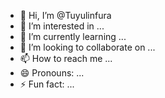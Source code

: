- 👋 Hi, I’m @Tuyulinfura
- 👀 I’m interested in ...
- 🌱 I’m currently learning ...
- 💞️ I’m looking to collaborate on ...
- 📫 How to reach me ...
- 😄 Pronouns: ...
- ⚡ Fun fact: ...

<!---
Tuyulinfura/Tuyulinfura is a ✨ special ✨ repository because its `README.md` (this file) appears on your GitHub profile.
You can click the Preview link to take a look at your changes.
--->
